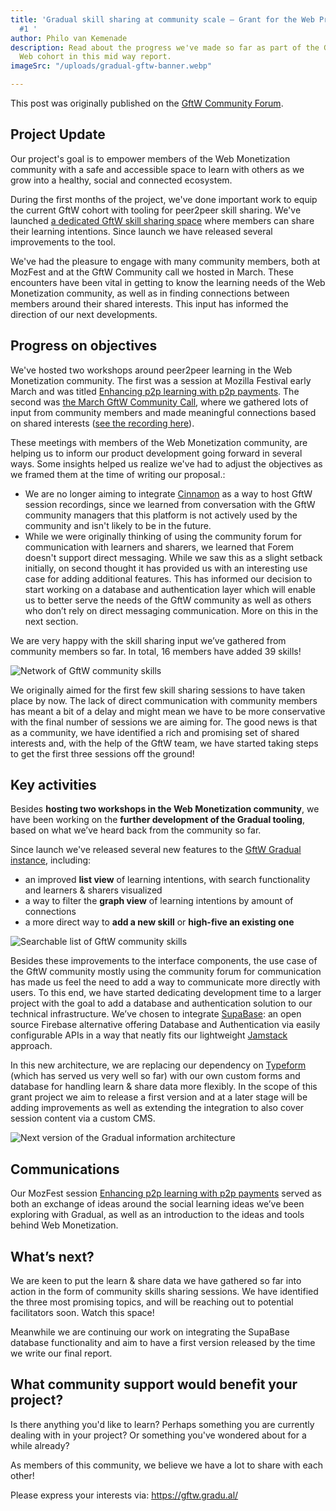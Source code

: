 ```yaml
---
title: 'Gradual skill sharing at community scale — Grant for the Web Progress Report
  #1 '
author: Philo van Kemenade
description: Read about the progress we've made so far as part of the Grant for the
  Web cohort in this mid way report.
imageSrc: "/uploads/gradual-gftw-banner.webp"

---
```

This post was originally published on the [GftW Community Forum](https://community.webmonetization.org/phivk/gradual-skill-sharing-at-community-scale-grant-report-1-2417).

## Project Update

Our project's goal is to empower members of the Web Monetization community with a safe and accessible space to learn with others as we grow into a healthy, social and connected ecosystem.

During the first months of the project, we've done important  work to equip the current GftW cohort with tooling for peer2peer skill sharing. We've launched [a dedicated GftW skill sharing space](https://gftw.gradu.al/) where members can share their learning intentions. Since launch we have released several improvements to the tool.

We've had the pleasure to engage with many community members, both at MozFest and at the GftW Community call we hosted in March. These encounters have been vital in getting to know the learning needs of the Web Monetization community, as well as in finding connections between members around their shared interests. This input has informed the direction of our next developments.

## Progress on objectives

We've hosted two workshops around peer2peer learning in the Web Monetization community. The first was a session at Mozilla Festival early March and was titled [Enhancing p2p learning with p2p payments](https://community.webmonetization.org/gradual/enhancing-p2p-learning-with-p2p-payments-lf1). The second was [the March GftW Community Call](https://www.eventbrite.com/e/grant-for-the-web-community-call-tickets-298309781587), where we gathered lots of input from community members and made meaningful connections based on shared interests ([see the recording here](https://drive.google.com/file/d/1abAMXZGKGeh8tDxJKBcEiuPK84OqTTfX/view)).

These meetings with members of the Web Monetization community, are helping us to inform our product development going forward in several ways. Some insights helped us realize we've had to adjust the objectives as we framed them at the time of writing our proposal.:

* We are no longer aiming to integrate [Cinnamon](https://cinnamon.video/) as a way to host GftW session recordings, since we learned from conversation with the GftW community managers that this platform is not actively used by the community and isn't likely to be in the future.
* While we were originally thinking of using the community forum for communication with learners and sharers, we learned that Forem doesn't support direct messaging. While we saw this as a slight setback initially, on second thought it has provided us with an interesting use case for adding additional features. This has informed our decision to start working on a database and authentication layer which will enable us to better serve the needs of the GftW community as well as others who don’t rely on direct messaging communication. More on this in the next section.

We are very happy with the skill sharing input we’ve gathered from community members so far. In total, 16 members have added 39 skills!

![Network of GftW community skills](https://community.webmonetization.org/remoteimages/uploads/articles/o5eo5j41xmeoryz8p6no.png)

We originally aimed for the first few skill sharing sessions to have taken place by now. The lack of direct communication with community members has meant a bit of a delay and might mean we have to be more conservative with the final number of sessions we are aiming for. The good news is that as a community, we have identified a rich and promising set of shared interests and, with the help of the GftW team, we have started taking steps to get the first three sessions off the ground!

## Key activities

Besides **hosting two workshops in the Web Monetization community**, we have been working on the **further development of the Gradual tooling**, based on what we’ve heard back from the community so far.

Since launch we've released several new features to the [GftW Gradual instance](https://gftw.gradu.al/), including:

* an improved **list view** of learning intentions, with search functionality and learners & sharers visualized
* a way to filter the **graph view** of learning intentions by amount of connections
* a more direct way to **add a new skill** or **high-five an existing one**

![Searchable list of GftW community skills](https://community.webmonetization.org/remoteimages/uploads/articles/87oaminbucdgmo11rs7y.png)

Besides these improvements to the interface components, the use case of the GftW community mostly using the community forum for communication has made us feel the need to add a way to communicate more directly with users. To this end, we have started dedicating development time to a larger project with the goal to add a database and authentication solution to our technical infrastructure. We’ve chosen to integrate [SupaBase](https://supabase.com/): an open source Firebase alternative offering Database and Authentication via easily configurable APIs in a way that neatly fits our lightweight [Jamstack](https://jamstack.org/) approach.

In this new architecture, we are replacing our dependency on [Typeform](https://www.typeform.com/) (which has served us very well so far) with our own custom forms and database for handling learn & share data more flexibly. In the scope of this grant project we aim to release a first version and at a later stage will be adding improvements as well as extending the integration to also cover session content via a custom CMS.

![Next version of the Gradual information architecture](https://community.webmonetization.org/remoteimages/uploads/articles/y8bkl72apf8e0hif2kq2.png)

## Communications

Our MozFest session [Enhancing p2p learning with p2p payments](https://community.webmonetization.org/gradual/enhancing-p2p-learning-with-p2p-payments-lf1) served as both an exchange of ideas around the social learning ideas we’ve been exploring with Gradual, as well as an introduction to the ideas and tools behind Web Monetization.

## What’s next?

We are keen to put the learn & share data we have gathered so far into action in the form of community skills sharing sessions. We have identified the three most promising topics, and will be reaching out to potential facilitators soon. Watch this space!

Meanwhile we are continuing our work on integrating the SupaBase database functionality  and aim to have a first version released by the time we write our final report.

## What community support would benefit your project?

Is there anything you'd like to learn? Perhaps something you are currently dealing with in your project? Or something you've wondered about for a while already?

As members of this community, we believe we have a lot to share with each other!

Please express your interests via:
https://gftw.gradu.al/